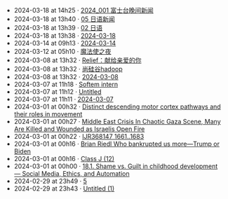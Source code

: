 - 2024-03-18 at 14h25 · [2024_001 富士台晚间新闻](2024_001%20富士台晚间新闻)
- 2024-03-18 at 13h40 · [05 日语新闻](05%20日语新闻)
- 2024-03-18 at 13h39 · [02 日语](02%20日语)
- 2024-03-18 at 13h38 · [2024-03-18](2024-03-18)
- 2024-03-14 at 09h13 · [2024-03-14](2024-03-14)
- 2024-03-12 at 05h10 · [魔法使之夜](魔法使之夜)
- 2024-03-08 at 13h32 · [Relief：献给亲爱的你](Relief：献给亲爱的你)
- 2024-03-08 at 13h32 · [尚硅谷hadoop](尚硅谷hadoop)
- 2024-03-08 at 13h32 · [2024-03-08](2024-03-08)
- 2024-03-07 at 11h18 · [Softem intern](Softem%20intern)
- 2024-03-07 at 11h12 · [Untitled](Untitled)
- 2024-03-07 at 11h11 · [2024-03-07](2024-03-07)
- 2024-03-01 at 00h32 · [Distinct descending motor cortex pathways and their roles in movement](Distinct%20descending%20motor%20cortex%20pathways%20and%20their%20roles%20in%20movement)
- 2024-03-01 at 00h27 · [Middle East Crisis In Chaotic Gaza Scene, Many Are Killed and Wounded as Israelis Open Fire](Middle%20East%20Crisis%20In%20Chaotic%20Gaza%20Scene,%20Many%20Are%20Killed%20and%20Wounded%20as%20Israelis%20Open%20Fire)
- 2024-03-01 at 00h22 · [IJR368147 1661..1683](IJR368147%201661..1683)
- 2024-03-01 at 00h16 · [Brian Riedl Who bankrupted us more—Trump or Biden](Brian%20Riedl%20Who%20bankrupted%20us%20more—Trump%20or%20Biden)
- 2024-03-01 at 00h16 · [Class J (12)](Class%20J%20(12))
- 2024-03-01 at 00h00 · [18.1. Shame vs. Guilt in childhood development — Social Media, Ethics, and Automation](18.1.%20Shame%20vs.%20Guilt%20in%20childhood%20development%20—%20Social%20Media,%20Ethics,%20and%20Automation)
- 2024-02-29 at 23h49 · [5](5)
- 2024-02-29 at 23h43 · [Untitled (1)](Untitled%20(1))
